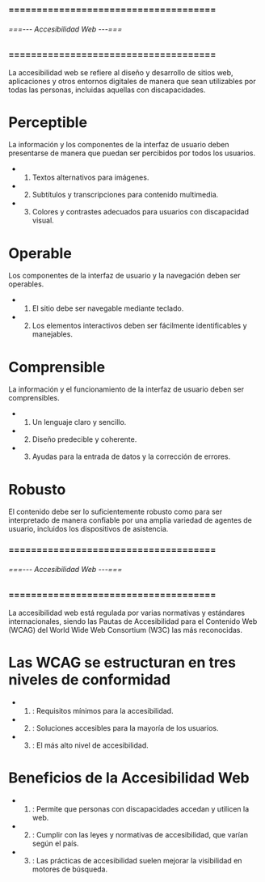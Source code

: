 ### ===================================== ###
###### ===--- Accesibilidad Web ---=== ######
### ===================================== ###

La accesibilidad web se refiere al diseño y desarrollo de sitios web, aplicaciones y otros entornos digitales de manera que sean utilizables por todas las personas, incluidas aquellas con discapacidades.

# Perceptible

La información y los componentes de la interfaz de usuario deben presentarse de 
manera que puedan ser percibidos por todos los usuarios.

- 1. Textos alternativos para imágenes.
- 2. Subtítulos y transcripciones para contenido multimedia.
- 3. Colores y contrastes adecuados para usuarios con discapacidad visual.

# Operable

Los componentes de la interfaz de usuario y la navegación deben ser operables.

- 1. El sitio debe ser navegable mediante teclado.
- 2. Los elementos interactivos deben ser fácilmente identificables y manejables.

# Comprensible

La información y el funcionamiento de la interfaz de usuario deben ser comprensibles.

- 1. Un lenguaje claro y sencillo.
- 2. Diseño predecible y coherente.
- 3. Ayudas para la entrada de datos y la corrección de errores.

# Robusto

El contenido debe ser lo suficientemente robusto como para ser interpretado de manera 
confiable por una amplia variedad de agentes de usuario, incluidos los 
dispositivos de asistencia.

### ===================================== ###
###### ===--- Accesibilidad Web ---=== ######
### ===================================== ###

La accesibilidad web está regulada por varias normativas y estándares internacionales, 
siendo las Pautas de Accesibilidad para el Contenido Web (WCAG) del World Wide Web 
Consortium (W3C) las más reconocidas.

# Las WCAG se estructuran en tres niveles de conformidad

- 1. [](Nivel_A): Requisitos mínimos para la accesibilidad.
- 2. [](Nivel_AA): Soluciones accesibles para la mayoría de los usuarios.
- 3. [](Nivel_AAA): El más alto nivel de accesibilidad.

# Beneficios de la Accesibilidad Web

- 1. [](Inclusión): Permite que personas con discapacidades accedan y utilicen la web.
- 2. [](Legalidad): Cumplir con las leyes y normativas de accesibilidad, que varían según el país.
- 3. [](Mejoras_de_SEO): Las prácticas de accesibilidad suelen mejorar la visibilidad en motores de búsqueda.